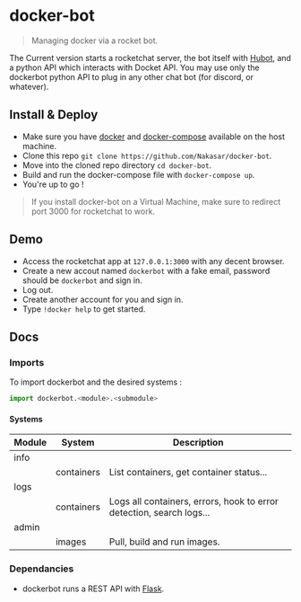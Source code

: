 # docker-bot
> Managing docker via a rocket bot.

The Current version starts a rocketchat server, the bot itself with [Hubot](https://hubot.github.com/docs/), and a python API which interacts with Docket API. You may use only the dockerbot python API to plug in any other chat bot (for discord, or whatever).



## Install & Deploy
- Make sure you have [docker](https://docs.docker.com/install/) and [docker-compose](https://docs.docker.com/compose/install/) available on the host machine.
- Clone this repo `git clone https://github.com/Nakasar/docker-bot`.
- Move into the cloned repo directory `cd docker-bot`.
- Build and run the docker-compose file with `docker-compose up`.
- You're up to go !

> If you install docker-bot on a Virtual Machine, make sure to redirect port 3000 for rocketchat to work.



## Demo
- Access the rocketchat app at `127.0.0.1:3000` with any decent browser.
- Create a new accout named `dockerbot` with a fake email, password should be `dockerbot` and sign in.
- Log out.
- Create another account for you and sign in.
- Type `!docker help` to get started.



## Docs

### Imports
To import dockerbot and the desired systems :
```python
import dockerbot.<module>.<submodule>
```
#### Systems
| Module | System     | Description                                                          |
|--------|------------|----------------------------------------------------------------------|
| info   |            |                                                                      |
|        | containers | List containers, get container status...                             |
| logs   |            |                                                                      |
|        | containers | Logs all containers, errors, hook to error detection, search logs... |
| admin  |            |                                                                      |
|        | images     | Pull, build and run images.                                          |

### Dependancies
- dockerbot runs a REST API with [Flask](http://flask.pocoo.org/).
